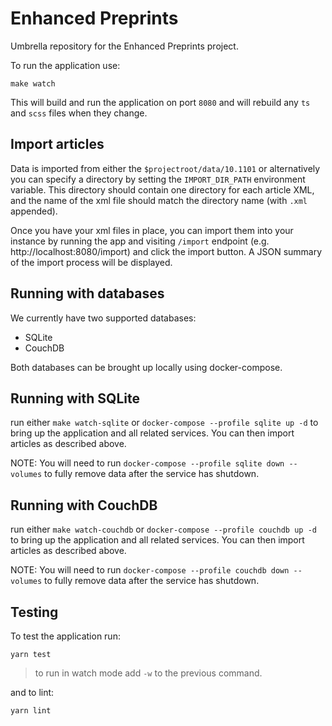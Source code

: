 # Enhanced Preprints

Umbrella repository for the Enhanced Preprints project.

To run the application use:
```shell
make watch
```

This will build and run the application on port `8080` and will rebuild any `ts` and `scss` files when they change.

## Import articles

Data is imported from either the `$projectroot/data/10.1101` or alternatively you can specify a directory by setting the `IMPORT_DIR_PATH` environment variable. This directory should contain one directory for each article XML, and the name of the xml file should match the directory name (with `.xml` appended).

Once you have your xml files in place, you can import them into your instance by running the app and visiting `/import` endpoint (e.g. http://localhost:8080/import) and click the import button. A JSON summary of the import process will be displayed.

## Running with databases

We currently have two supported databases:
- SQLite
- CouchDB

Both databases can be brought up locally using docker-compose.

## Running with SQLite

run either `make watch-sqlite` or `docker-compose --profile sqlite up -d` to bring up the application and all related services.
You can then import articles as described above.

NOTE: You will need to run `docker-compose --profile sqlite down --volumes` to fully remove data after the service has shutdown.

## Running with CouchDB

run either `make watch-couchdb` or `docker-compose --profile couchdb up -d` to bring up the application and all related services.
You can then import articles as described above.

NOTE: You will need to run `docker-compose --profile couchdb down --volumes` to fully remove data after the service has shutdown.

## Testing
To test the application run:
```shell
yarn test
```

> to run in watch mode add `-w` to the previous command.

and to lint:
```shell
yarn lint
```
